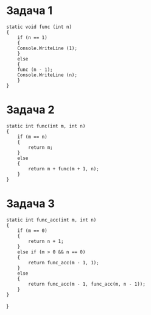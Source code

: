 # Задача 1

    static void func (int n)
    {
        if (n == 1)
        {
        Console.WriteLine (1);
        }
        else
        {
        func (n - 1);
        Console.WriteLine (n);
        }
    }

# Задача 2

    static int func(int m, int n)
    {
        if (m == n)
        {
            return m;
        }
        else
        {
            return m + func(m + 1, n);
        }
    }

# Задача 3

    static int func_acc(int m, int n)
    {
        if (m == 0)
        {
            return n + 1;
        }
        else if (m > 0 && n == 0)
        {
            return func_acc(m - 1, 1);
        }
        else
        {
            return func_acc(m - 1, func_acc(m, n - 1));
        }
    }
}
